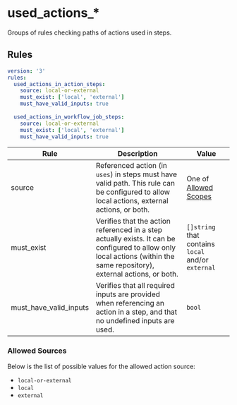 # used_actions_*

Groups of rules checking paths of actions used in steps.

## Rules

```yaml
version: '3'
rules:
  used_actions_in_action_steps:
    source: local-or-external
    must_exist: ['local', 'external']
    must_have_valid_inputs: true
  
  used_actions_in_workflow_job_steps:
    source: local-or-external
    must_exist: ['local', 'external']
    must_have_valid_inputs: true
```

|Rule|Description|Value|
|----|-----------|-----|
|source|Referenced action (in `uses`) in steps must have valid path. This rule can be configured to allow local actions, external actions, or both.|One of [Allowed Scopes](#allowed-sources)|
|must_exist|Verifies that the action referenced in a step actually exists. It can be configured to allow only local actions (within the same repository), external actions, or both.|`[]string` that contains `local` and/or `external`|
|must_have_valid_inputs|Verifies that all required inputs are provided when referencing an action in a step, and that no undefined inputs are used.|`bool`|

### Allowed Sources

Below is the list of possible values for the allowed action source:

* `local-or-external`
* `local`
* `external`
